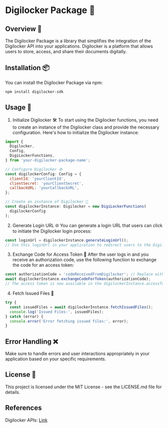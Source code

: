 # Digilocker Package 📁

## Overview 🚀

The Digilocker Package is a library that simplifies the integration of the Digilocker API into your applications. Digilocker is a platform that allows users to store, access, and share their documents digitally.

## Installation 📦

You can install the Digilocker Package via npm:

```bash
npm install digilocker-sdk
```

## Usage 🧰

1. Initialize Digilocker 🛠️
   To start using the Digilocker functions, you need to create an instance of the Digilocker class and provide the necessary configuration. Here's how to initialize the Digilocker instance:

```js
import {
  Digilocker,
  Config,
  DigiLockerFunctions,
} from 'your-digilocker-package-name';

// Configure Digilocker ⚙️
const digilockerConfig: Config = {
  clientId: 'yourClientId',
  clientSecret: 'yourClientSecret',
  callbackURL: 'yourCallbackURL',
};

// Create an instance of Digilocker 🚀
const digilockerInstance: Digilocker = new DigiLockerFunctions(
  digilockerConfig
);
```

2. Generate Login URL 🌐
   You can generate a login URL that users can click to initiate the Digilocker login process:

```js
const loginUrl = digilockerInstance.generateLoginUrl();
// Use this loginUrl in your application to redirect users to the Digilocker login page.
```

3. Exchange Code for Access Token 🔑
   After the user logs in and you receive an authorization code, use the following function to exchange the code for an access token:

```js
const authorizationCode = 'codeReceivedFromDigilocker'; // Replace with the actual code
await digilockerInstance.exchangeCodeForToken(authorizationCode);
// The access token is now available in the digilockerInstance.accessToken property.
```

4. Fetch Issued Files 📂

```js
try {
  const issuedFiles = await digilockerInstance.fetchIssuedFiles();
  console.log('Issued Files:', issuedFiles);
} catch (error) {
  console.error('Error fetching issued files:', error);
}
```

## Error Handling ❌

Make sure to handle errors and user interactions appropriately in your application based on your specific requirements.

## License 📜

This project is licensed under the MIT License - see the LICENSE.md file for details.

## References

Digilocker APIs: [Link](https://partners.digitallocker.gov.in/assets/img/Digital%20Locker%20Authorized%20Partner%20API%20Specification%20v1.8.pdf)
